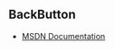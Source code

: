## BackButton
- [MSDN Documentation](http://msdn.microsoft.com/en-us/library/windows/apps/dn255082.aspx)
